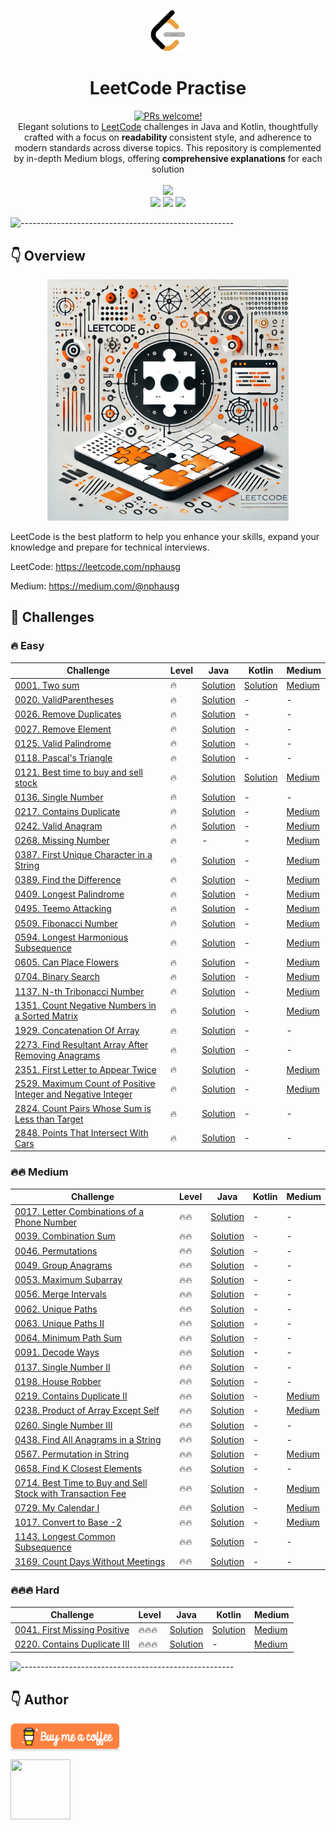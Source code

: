 <p align="center">
    <a href="https://revolut.me/nphausg" target="_blank"><img src="docs/images/leetcode.png" alt="nphausg" style="width: 56px !important;" ></a>
</p>
<h1 align="center"> LeetCode Practise </h1>
<p align="center">
<a href="https://reactnative.dev/docs/contributing">
    <img src="https://img.shields.io/badge/PRs-welcome-brightgreen.svg" alt="PRs welcome!" />
</a>
<br>
<span>Elegant solutions to <a href="https://leetcode.com/problemset/all/">LeetCode</a> challenges in Java and Kotlin, thoughtfully crafted
with a focus on <strong> readability </strong> consistent style, and adherence to modern standards across diverse topics. This repository is complemented by in-depth Medium blogs, offering <strong>comprehensive explanations</strong> for each solution</span>
<br>
<br>
<img src="https://img.shields.io/badge/Solved-73/3385%20=%202.15%25-blue.svg?style=flat-square" />
<br/>
<img src="https://img.shields.io/badge/Easy-42/842-5CB85C.svg?style=flat-square"/>
<img src="https://img.shields.io/badge/Medium-28/1766-F0AD4E.svg?style=flat-square"/>
<img src="https://img.shields.io/badge/Hard-4/777-D9534F.svg?style=flat-square"/>
<br/>
</p>

![-----------------------------------------------------](https://raw.githubusercontent.com/andreasbm/readme/master/assets/lines/colored.png)

## 👇 Overview

<p align="center">
<a href="https://revolut.me/nphausg" target="_blank"><img src="docs/images/leetcode_new.webp" alt="nphausg" style="width: 386px !important;" ></a>
</p>

LeetCode is the best platform to help you enhance your skills, expand your knowledge and prepare for technical
interviews.

LeetCode: https://leetcode.com/nphausg

Medium: https://medium.com/@nphausg

## 💎 Challenges

### 🔥 Easy

| Challenge                                                                                                                                            | Level | Java                                                                                           | Kotlin                                                       | Medium                                                                                                                            |
|------------------------------------------------------------------------------------------------------------------------------------------------------|-------|------------------------------------------------------------------------------------------------|--------------------------------------------------------------|-----------------------------------------------------------------------------------------------------------------------------------|
| [0001. Two sum](https://leetcode.com/problems/two-sum)                                                                                               | 🔥    | [Solution](src/com/nphausg/leetcode/easy/TwoSumJava.java)                                      | [Solution](src/com/nphausg/leetcode/easy/TwoSum.kt)          | [Medium](https://levelup.gitconnected.com/leetcode-twosum-from-brute-force-to-optimal-solutions-3f0380eb79b4)                     |
| [0020. ValidParentheses](https://leetcode.com/problems/valid-parentheses)                                                                            | 🔥    | [Solution](src/com/nphausg/leetcode/easy/ValidParentheses.java)                                | -                                                            | -                                                                                                                                 |
| [0026. Remove Duplicates](https://leetcode.com/problems/remove-duplicates-from-sorted-array)                                                         | 🔥    | [Solution](src/com/nphausg/leetcode/easy/RemoveDuplicates.java)                                | -                                                            | -                                                                                                                                 |
| [0027. Remove Element](https://leetcode.com/problems/remove-element)                                                                                 | 🔥    | [Solution](src/com/nphausg/leetcode/easy/RemoveElement.java)                                   | -                                                            | -                                                                                                                                 |
| [0125. Valid Palindrome](https://leetcode.com/problems/valid-palindrome)                                                                             | 🔥    | [Solution](src/com/nphausg/leetcode/easy/ValidPalindrome.java)                                 | -                                                            | -                                                                                                                                 |
| [0118. Pascal's Triangle](https://leetcode.com/problems/pascals-triangle)                                                                            | 🔥    | [Solution](src/com/nphausg/leetcode/easy/PascalTriangle.java)                                  | -                                                            | -                                                                                                                                 |
| [0121. Best time to buy and sell stock](https://leetcode.com/problems/best-time-to-buy-and-sell-stock)                                               | 🔥    | [Solution](src/com/nphausg/leetcode/easy/BuyAndSellStockJava.java)                             | [Solution](src/com/nphausg/leetcode/easy/BuyAndSellStock.kt) | [Medium](https://levelup.gitconnected.com/leetcode-best-time-to-buy-and-sell-stock-456a5e3ee550)                                  |
| [0136. Single Number](https://leetcode.com/problems/single-number)                                                                                   | 🔥    | [Solution](src/com/nphausg/leetcode/easy/SingleNumber.java)                                    | -                                                            | -                                                                                                                                 |
| [0217. Contains Duplicate](https://leetcode.com/problems/contains-duplicate)                                                                         | 🔥    | [Solution](src/com/nphausg/leetcode/easy/ContainsDuplicate.java)                               | -                                                            | [Medium](https://levelup.gitconnected.com/leetcode-contains-duplicate-ed4ec042904f)                                               |
| [0242. Valid Anagram](https://leetcode.com/problems/valid-anagram)                                                                                   | 🔥    | [Solution](src/com/nphausg/leetcode/easy/ValidAnagram.java)                                    | -                                                            | [Medium]()                                                                                                                        |
| [0268. Missing Number](https://leetcode.com/problems/missing-number)                                                                                 | 🔥    | -                                                                                              | -                                                            | [Medium](https://nphausg.medium.com/leetcode-0268-missing-number-a-deep-dive-into-efficient-solutions-with-java-91d3f983defc)     |
| [0387. First Unique Character in a String](https://leetcode.com/problems/first-unique-character-in-a-string)                                         | 🔥    | [Solution](src/com/nphausg/leetcode/easy/FirstUniqueCharacterInAString.java)                   | -                                                            | [Medium](https://nphausg.medium.com/leetcode-387-first-unique-character-22bf7752c35e)                                             |
| [0389. Find the Difference](https://leetcode.com/problems/find-the-difference)                                                                       | 🔥    | [Solution](src/com/nphausg/leetcode/easy/FindTheDifference.java)                               | -                                                            | [Medium](https://levelup.gitconnected.com/leetcode-389-find-the-difference-exploring-all-solutions-can-be-with-java-a2be916767a0) |
| [0409. Longest Palindrome](https://leetcode.com/problems/longest-palindrome)                                                                         | 🔥    | [Solution](src/com/nphausg/leetcode/easy/LongestPalindrome.java)                               | -                                                            | [Medium]()                                                                                                                        |
| [0495. Teemo Attacking](https://leetcode.com/problems/teemo-attacking)                                                                               | 🔥    | [Solution](src/com/nphausg/leetcode/easy/TeemoAttacking.java)                                  | -                                                            | [Medium]()                                                                                                                        |
| [0509. Fibonacci Number](https://leetcode.com/problems/fibonacci-number)                                                                             | 🔥    | [Solution](src/com/nphausg/leetcode/easy/FibonacciNumber.java)                                 | -                                                            | [Medium]()                                                                                                                        |
| [0594. Longest Harmonious Subsequence](https://leetcode.com/problems/longest-harmonious-subsequence)                                                 | 🔥    | [Solution](src/com/nphausg/leetcode/easy/LongestHarmoniousSubsequence.java)                    | -                                                            | [Medium](https://medium.com/gitconnected/leetcode-0594-longest-harmonious-subsequence-all-solutions-explained-a2e34c82334b)       |
| [0605. Can Place Flowers](https://leetcode.com/problems/can-place-flowers)                                                                           | 🔥    | [Solution](src/com/nphausg/leetcode/easy/CanPlaceFlowers.java)                                 | -                                                            | [Medium]()                                                                                                                        |
| [0704. Binary Search](https://leetcode.com/problems/binary-search)                                                                                   | 🔥    | [Solution](src/com/nphausg/leetcode/easy/BinarySearch.java)                                    | -                                                            | [Medium]()                                                                                                                        |
| [1137. N-th Tribonacci Number](https://leetcode.com/problems/n-th-tribonacci-number)                                                                 | 🔥    | [Solution](src/com/nphausg/leetcode/easy/NthTribonacciNumber.java)                             | -                                                            | [Medium]()                                                                                                                        |
| [1351. Count Negative Numbers in a Sorted Matrix](https://leetcode.com/problems/count-negative-numbers-in-a-sorted-matrix)                           | 🔥    | [Solution](src/com/nphausg/leetcode/easy/CountNegativeNumbersInASortedMatrix.java)             | -                                                            | [Medium]()                                                                                                                        |
| [1929. Concatenation Of Array](https://leetcode.com/problems/concatenation-of-array)                                                                 | 🔥    | [Solution](src/com/nphausg/leetcode/easy/ConcatenationArray.java)                              | -                                                            | -                                                                                                                                 |
| [2273. Find Resultant Array After Removing Anagrams](https://leetcode.com/problems/find-resultant-array-after-removing-anagrams)                     | 🔥    | [Solution](src/com/nphausg/leetcode/easy/FindResultantArrayAfterRemovingAnagrams.java)         | -                                                            | -                                                                                                                                 |
| [2351. First Letter to Appear Twice](https://leetcode.com/problems/first-letter-to-appear-twice)                                                     | 🔥    | [Solution](src/com/nphausg/leetcode/easy/FirstLetterToAppearTwice.java)                        | -                                                            | [Medium](https://nphausg.medium.com/leetcode-2351-finding-the-first-letter-to-appear-twice-c8d175785353)                          |
| [2529. Maximum Count of Positive Integer and Negative Integer](https://leetcode.com/problems/maximum-count-of-positive-integer-and-negative-integer) | 🔥    | [Solution](src/com/nphausg/leetcode/easy/MaximumCountOfPositiveIntegerAndNegativeInteger.java) | -                                                            | [Medium](https://nphausg.medium.com/leetcode-2351-finding-the-first-letter-to-appear-twice-c8d175785353)                          |
| [2824. Count Pairs Whose Sum is Less than Target](https://leetcode.com/problems/count-pairs-whose-sum-is-less-than-target)                           | 🔥    | [Solution](src/com/nphausg/leetcode/easy/CountPairs.java)                                      | -                                                            | -                                                                                                                                 |
| [2848. Points That Intersect With Cars](https://leetcode.com/problems/points-that-intersect-with-cars)                                               | 🔥    | [Solution](src/com/nphausg/leetcode/easy/PointsThatIntersectWithCars.java)                     | -                                                            | -                                                                                                                                 |

### 🔥🔥 Medium

| Challenge                                                                                                                                        | Level | Java                                                                      | Kotlin | Medium                                                                                                                |
|--------------------------------------------------------------------------------------------------------------------------------------------------|-------|---------------------------------------------------------------------------|--------|-----------------------------------------------------------------------------------------------------------------------|
| [0017. Letter Combinations of a Phone Number](https://leetcode.com/problems/letter-combinations-of-a-phone-number)                               | 🔥🔥  | [Solution](src/com/nphausg/leetcode/medium/LetterCombinations.java)       | -      | -                                                                                                                     |
| [0039. Combination Sum](https://leetcode.com/problems/combination-sum)                                                                           | 🔥🔥  | [Solution](src/com/nphausg/leetcode/medium/CombinationSum.java)           | -      | -                                                                                                                     |
| [0046. Permutations](https://leetcode.com/problems/letter-combinations-of-a-phone-number)                                                        | 🔥🔥  | [Solution](src/com/nphausg/leetcode/medium/Permutations.java)             | -      | -                                                                                                                     |
| [0049. Group Anagrams](https://leetcode.com/problems/group-anagrams)                                                                             | 🔥🔥  | [Solution](src/com/nphausg/leetcode/medium/GroupAnagrams.java)            | -      | -                                                                                                                     |
| [0053. Maximum Subarray](https://leetcode.com/problems/maximum-subarray)                                                                         | 🔥🔥  | [Solution](src/com/nphausg/leetcode/medium/MaximumSubarray.java)          | -      | -                                                                                                                     |
| [0056. Merge Intervals](https://leetcode.com/problems/merge-intervals)                                                                           | 🔥🔥  | [Solution](src/com/nphausg/leetcode/medium/MergeIntervals.java)           | -      | -                                                                                                                     |
| [0062. Unique Paths](https://leetcode.com/problems/unique-paths)                                                                                 | 🔥🔥  | [Solution](src/com/nphausg/leetcode/medium/UniquePaths.java)              | -      | -                                                                                                                     |
| [0063. Unique Paths II ](https://leetcode.com/problems/unique-paths-ii)                                                                          | 🔥🔥  | [Solution](src/com/nphausg/leetcode/medium/UniquePathsII.java)            | -      | -                                                                                                                     |
| [0064. Minimum Path Sum ](https://leetcode.com/problems/minimum-path-sum)                                                                        | 🔥🔥  | [Solution](src/com/nphausg/leetcode/medium/MinimumPathSum.java)           | -      | -                                                                                                                     |
| [0091. Decode Ways](https://leetcode.com/problems/permutations)                                                                                  | 🔥🔥  | [Solution](src/com/nphausg/leetcode/medium/DecodeWays.java)               | -      | -                                                                                                                     |
| [0137. Single Number II](https://leetcode.com/problems/single-number-ii)                                                                         | 🔥🔥  | [Solution](src/com/nphausg/leetcode/medium/SingleNumberII.java)           | -      | -                                                                                                                     |
| [0198. House Robber](https://leetcode.com/problems/house-robber)                                                                                 | 🔥🔥  | [Solution](src/com/nphausg/leetcode/medium/HouseRobber.java)              | -      | -                                                                                                                     |
| [0219. Contains Duplicate II](https://leetcode.com/problems/contains-duplicate-ii)                                                               | 🔥🔥  | [Solution](src/com/nphausg/leetcode/easy/ContainsDuplicate2.java)         | -      | [Medium](https://nphausg.medium.com/leetcode-contains-duplicate-ii-fb18e71189fb)                                      |
| [0238. Product of Array Except Self](https://leetcode.com/problems/product-of-array-except-self)                                                 | 🔥🔥  | [Solution](src/com/nphausg/leetcode/medium/ProductOfArrayExceptSelf.java) | -      | [Medium](https://levelup.gitconnected.com/leetcode-0238-product-of-array-except-self-java-solutions-72a17d5fe6bf)     |
| [0260. Single Number III](https://leetcode.com/problems/single-number-iii)                                                                       | 🔥🔥  | [Solution](src/com/nphausg/leetcode/medium/SingleNumberIII.java)          | -      | -                                                                                                                     |
| [0438. Find All Anagrams in a String](https://leetcode.com/problems/find-all-anagrams-in-a-string)                                               | 🔥🔥  | [Solution](src/com/nphausg/leetcode/medium/FindAllAnagramsInAString.java) | -      | -                                                                                                                     |
| [0567. Permutation in String](https://leetcode.com/problems/permutation-in-string)                                                               | 🔥🔥  | [Solution](src/com/nphausg/leetcode/medium/PermutationInString.java)      | -      | [Medium](https://nphausg.medium.com/leetcode-0567-understanding-all-solutions-for-permutation-in-string-872ad23c9a9a) |
| [0658. Find K Closest Elements](https://leetcode.com/problems/find-k-closest-elements)                                                           | 🔥🔥  | [Solution](src/com/nphausg/leetcode/medium/FindClosestElements.java)      | -      | -                                                                                                                     |
| [0714. Best Time to Buy and Sell Stock with Transaction Fee](https://leetcode.com/problems/best-time-to-buy-and-sell-stock-with-transaction-fee) | 🔥🔥  | [Solution](src/com/nphausg/leetcode/medium/BuyAndSellStockFee.java)       | -      | [Medium](https://nphausg.medium.com/leetcode-0729-effortless-scheduling-a-comprehensive-guide-1b17a0b24ad5)           |
| [0729. My Calendar I](https://leetcode.com/problems/my-calendar-i)                                                                               | 🔥🔥  | [Solution](src/com/nphausg/leetcode/medium/MyCalendarI.java)              | -      | [Medium](https://nphausg.medium.com/leetcode-0729-effortless-scheduling-a-comprehensive-guide-1b17a0b24ad5)           |
| [1017. Convert to Base -2](https://leetcode.com/problems/convert-to-base-2)                                                                      | 🔥🔥  | [Solution](src/com/nphausg/leetcode/medium/ConvertToBaseMinus2.java)      | -      | [Medium]()                                                                                                            |
| [1143. Longest Common Subsequence](https://leetcode.com/problems/longest-common-subsequence)                                                     | 🔥🔥  | [Solution](src/com/nphausg/leetcode/medium/LongestCommonSubsequence.java) | -      | -                                                                                                                     |
| [3169. Count Days Without Meetings](https://leetcode.com/problems/count-days-without-meetings)                                                   | 🔥🔥  | [Solution](src/com/nphausg/leetcode/medium/CountDaysWithoutMeetings.java) | -      | -                                                                                                                     |

### 🔥🔥🔥 Hard

| Challenge                                                                            | Level  | Java                                                                | Kotlin                                                            | Medium                                                                                          |
|--------------------------------------------------------------------------------------|--------|---------------------------------------------------------------------|-------------------------------------------------------------------|-------------------------------------------------------------------------------------------------|
| [0041. First Missing Positive](https://leetcode.com/problems/first-missing-positive) | 🔥🔥🔥 | [Solution](src/com/nphausg/leetcode/hard/FirstMissingPositive.java) | [Solution](src/com/nphausg/leetcode/hard/FirstMissingPositive.kt) | [Medium](https://levelup.gitconnected.com/coding-challenge-first-missing-positive-6316efd84558) |
| [0220. Contains Duplicate III](https://leetcode.com/problems/contains-duplicate-iii) | 🔥🔥🔥 | [Solution](src/com/nphausg/leetcode/hard/ContainsDuplicate3.java)   | -                                                                 | [Medium](https://levelup.gitconnected.com/leetcode-contains-duplicate-iii-0fd4bbf0252f)         |

![-----------------------------------------------------](https://raw.githubusercontent.com/andreasbm/readme/master/assets/lines/colored.png)

## 👇 Author

<a href="https://revolut.me/nphausg" target="_blank"><img src="docs/images/buymeacoffee.webp" alt="nphausg" style="height: 41px !important;width: 174px !important;box-shadow: 0px 3px 2px 0px rgba(190, 190, 190, 0.5) !important;-webkit-box-shadow: 0px 3px 2px 0px rgba(190, 190, 190, 0.5) !important;" ></a>
<p>
    <a href="https://nphausg.medium.com/" target="_blank">
    <img src="https://avatars2.githubusercontent.com/u/13111806?s=400&u=f09b6160dbbe2b7eeae0aeb0ab4efac0caad57d7&v=4" width="96" height="96" alt="">
    </a>
</p>
